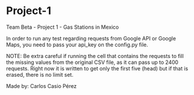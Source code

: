 # Project-1
Team Beta - Project 1 - Gas Stations in Mexico

In order to run any test regarding requests from Google API or Google Maps, you need to pass your api_key on the config.py file.

NOTE: Be extra careful if running the cell that contains the requests to fill the missing values from the original CSV file, as it can pass up to 2400 requests. 
Right now it is written to get only the first five (head) but if that is erased, there is no limit set.

Made by:
Carlos Casio Pérez

